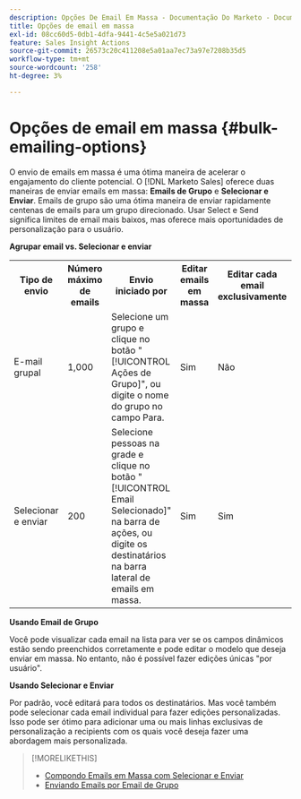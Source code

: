 ```yaml
---
description: Opções De Email Em Massa - Documentação Do Marketo - Documentação Do Produto
title: Opções de email em massa
exl-id: 08cc60d5-0db1-4dfa-9441-4c5e5a021d73
feature: Sales Insight Actions
source-git-commit: 26573c20c411208e5a01aa7ec73a97e7208b35d5
workflow-type: tm+mt
source-wordcount: '258'
ht-degree: 3%

---
```


# Opções de email em massa {#bulk-emailing-options}

O envio de emails em massa é uma ótima maneira de acelerar o engajamento do cliente potencial. O [!DNL Marketo Sales] oferece duas maneiras de enviar emails em massa: **Emails de Grupo** e **Selecionar e Enviar**. Emails de grupo são uma ótima maneira de enviar rapidamente centenas de emails para um grupo direcionado. Usar Select e Send significa limites de email mais baixos, mas oferece mais oportunidades de personalização para o usuário.

**Agrupar email vs. Selecionar e enviar**

<table>
 <colgroup>
  <col>
  <col>
  <col>
  <col>
  <col>
  <col>
 </colgroup>
 <tbody>
  <tr>
   <th>Tipo de envio</th>
   <th>Número máximo de emails</th>
   <th>Envio iniciado por</th>
   <th>Editar emails em massa</th>
   <th>Editar cada email exclusivamente</th>
   <th>Suporte a modelos e campos dinâmicos</th>
  </tr>
  <tr>
   <td>E-mail grupal</td>
   <td>1,000</td>
   <td>Selecione um grupo e clique no botão "[!UICONTROL Ações de Grupo]", ou digite o nome do grupo no campo Para.</td>
   <td>Sim</td>
   <td>Não</td>
   <td>Sim</td>
  </tr>
  <tr>
   <td>Selecionar e enviar</td>
   <td>200</td>
   <td>Selecione pessoas na grade e clique no botão "[!UICONTROL Email Selecionado]" na barra de ações, ou digite os destinatários na barra lateral de emails em massa.</td>
   <td>Sim</td>
   <td>Sim</td>
   <td>Sim</td>
  </tr>
 </tbody>
</table>

**Usando Email de Grupo**

Você pode visualizar cada email na lista para ver se os campos dinâmicos estão sendo preenchidos corretamente e pode editar o modelo que deseja enviar em massa. No entanto, não é possível fazer edições únicas &quot;por usuário&quot;.

**Usando Selecionar e Enviar**

Por padrão, você editará para todos os destinatários. Mas você também pode selecionar cada email individual para fazer edições personalizadas. Isso pode ser ótimo para adicionar uma ou mais linhas exclusivas de personalização a recipients com os quais você deseja fazer uma abordagem mais personalizada.

>[!MORELIKETHIS]
>
>* [Compondo Emails em Massa com Selecionar e Enviar](/help/marketo/product-docs/marketo-sales-insight/actions/email/using-the-compose-window/composing-bulk-emails-with-select-and-send.md#sending-emails)
>* [Enviando Emails por Email de Grupo](/help/marketo/product-docs/marketo-sales-insight/actions/email/using-the-compose-window/sending-emails-via-group-email.md)
